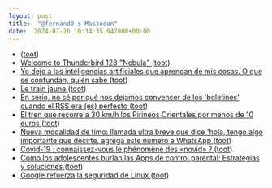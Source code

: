 ```yaml
---
layout: post
title:  "@fernand0's Mastodon"
date:  2024-07-26 10:34:35.947000+00:00
---
```

*  [ ](https://masto.ai/@trinux) ([toot](https://mastodon.social/@fernand0/112852341617015769))
*  [Welcome to Thunderbird 128 "Nebula" ](https://blog.thunderbird.net/2024/07/welcome-to-thunderbird-128-nebula) ([toot](https://mastodon.social/@fernand0/112852216347958537))
*  [Yo dejo a las inteligencias artificiales que aprendan de mis cosas. O que se confundan, quién sabe  ](https://mastodon.social/@fernand0/112852122073805459) ([toot](https://mastodon.social/@fernand0/112852122073805459))
*  [Le train jaune ](https://www.pyrenees-cerdagne.com/decouvrir/le-train-jaun) ([toot](https://mastodon.social/@fernand0/112852076354698881))
*  [En serio, no sé por qué nos dejamos convencer de los &#39;boletines&#39; cuando el RSS era (es) perfecto ](https://mastodon.social/@fernand0/112852072091086505) ([toot](https://mastodon.social/@fernand0/112852072091086505))
*  [El tren que recorre a 30 km/h los Pirineos Orientales por menos de 10 euros ](https://www.abc.es/viajar/destinos/europa/tren-descubrir-cumbres-pirineos-orientales-euros-20240713221726-nt.htm) ([toot](https://mastodon.social/@fernand0/112851983905796812))
*  [Nueva modalidad de timo: llamada ultra breve que dice &#39;hola, tengo algo importante que decirte, agrega este número a WhatsApp ](https://mastodon.social/@fernand0/112851958228298381) ([toot](https://mastodon.social/@fernand0/112851958228298381))
*  [Covid-19 : connaissez-vous le phénomène des «novid» ? ](https://www.capital.fr/economie-politique/covid-19-connaissez-vous-le-phenomene-des-novid-149960) ([toot](https://mastodon.social/@fernand0/112851875448178474))
*  [Cómo los adolescentes burlan las Apps de control parental: Estrategias y soluciones ](https://wwwhatsnew.com/2024/07/12/como-los-adolescentes-burlan-las-apps-de-control-parental-estrategias-y-soluciones) ([toot](https://mastodon.social/@fernand0/112851812554563477))
*  [Google refuerza la seguridad de Linux ](https://wwwhatsnew.com/2024/07/15/google-refuerza-la-seguridad-de-linux) ([toot](https://mastodon.social/@fernand0/112851646397159836))
